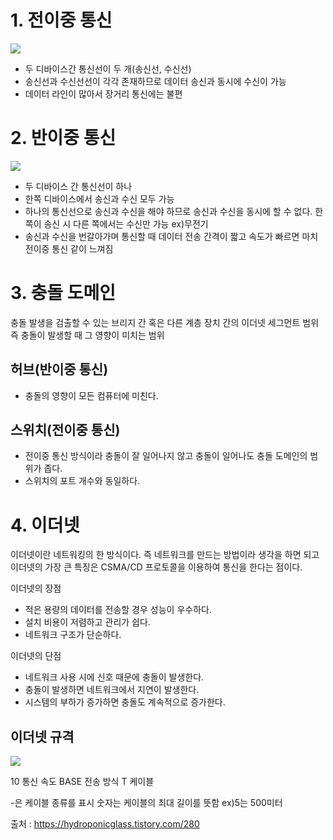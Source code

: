 # 1. 전이중 통신
<img src="https://img1.daumcdn.net/thumb/R1280x0/?scode=mtistory2&fname=https%3A%2F%2Fblog.kakaocdn.net%2Fdn%2FbDzEMK%2FbtqXRu3SnAJ%2FlotMSRxsWHwk00php6wrf0%2Fimg.png">

- 두 디바이스간 통신선이 두 개(송신선, 수신선)
- 송신선과 수신선선이 각각 존재하므로 데이터 송신과 동시에 수신이 가능
- 데이터 라인이 많아서 장거리 통신에는 불편

# 2. 반이중 통신
<img src="https://img1.daumcdn.net/thumb/R1280x0/?scode=mtistory2&fname=https%3A%2F%2Fblog.kakaocdn.net%2Fdn%2Fs40N9%2FbtqXMdBTTbF%2FYMYsslKNaB5vWXdrVEBalK%2Fimg.png">

- 두 디바이스 간 통신선이 하나
- 한쪽 디바이스에서 송신과 수신 모두 가능
- 하나의 통신선으로 송신과 수신을 해야 하므로 송신과 수신을 동시에 할 수 없다. 한쪽이 송신 시 다른 쪽에서는 수신만 가능 ex)무전기
- 송신과 수신을 번갈아가며 통신할 때 데이터 전송 간격이 짧고 속도가 빠르면 마치 전이중 통신 같이 느껴짐


# 3. 충돌 도메인
충돌 발생을 검출할 수 있는 브리지 간 혹은 다른 계층 장치 간의 이더넷 세그먼트 범위
즉 충돌이 발생할 때 그 영향이 미치는 범위

## 허브(반이중 통신)
- 충돌의 영향이 모든 컴퓨터에 미친다.

## 스위치(전이중 통신)
- 전이중 통신 방식이라 충돌이 잘 일어나지 않고 충돌이 일어나도 충돌 도메인의 범위가 좁다.
- 스위치의 포트 개수와 동일하다.

# 4. 이더넷
이더넷이란 네트워킹의 한 방식이다. 즉 네트워크를 만드는 방법이라 생각을 하면 되고 이더넷의 가장 큰 특징은 CSMA/CD 프로토콜을 이용하여 통신을 한다는 점이다. 

이더넷의 장점

- 적은 용량의 데이터를 전송할 경우 성능이 우수하다.
- 설치 비용이 저렴하고 관리가 쉽다.
- 네트워크 구조가 단순하다.

이더넷의 단점

- 네트워크 사용 시에 신호 때문에 충돌이 발생한다.
- 충돌이 발생하면 네트워크에서 지연이 발생한다.
- 시스템의 부하가 증가하면 충돌도 계속적으로 증가한다.

## 이더넷 규격
<img src="https://media.vlpt.us/images/aksmf1442/post/2bb83aab-8496-426a-94f3-a31a0bf76f59/%E1%84%89%E1%85%B3%E1%84%8F%E1%85%B3%E1%84%85%E1%85%B5%E1%86%AB%E1%84%89%E1%85%A3%E1%86%BA%202021-02-03%20%E1%84%8B%E1%85%A9%E1%84%8C%E1%85%A5%E1%86%AB%204.13.27.png">

10 통신 속도
BASE 전송 방식
T 케이블 

-은 케이블 종류를 표시
숫자는 케이블의 최대 길이를 뜻함 ex)5는 500미터

출처 : https://hydroponicglass.tistory.com/280
